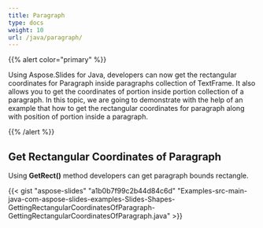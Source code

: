 ```yaml
---
title: Paragraph
type: docs
weight: 10
url: /java/paragraph/
---
```


{{% alert color="primary" %}} 

Using Aspose.Slides for Java, developers can now get the rectangular coordinates for Paragraph inside paragraphs collection of TextFrame. It also allows you to get the coordinates of portion inside portion collection of a paragraph. In this topic, we are going to demonstrate with the help of an example that how to get the rectangular coordinates for paragraph along with position of portion inside a paragraph.

{{% /alert %}} 

## **Get Rectangular Coordinates of Paragraph**
Using **GetRect()** method developers can get paragraph bounds rectangle.

{{< gist "aspose-slides" "a1b0b7f99c2b44d84c6d" "Examples-src-main-java-com-aspose-slides-examples-Slides-Shapes-GettingRectangularCoordinatesOfParagraph-GettingRectangularCoordinatesOfParagraph.java" >}}
